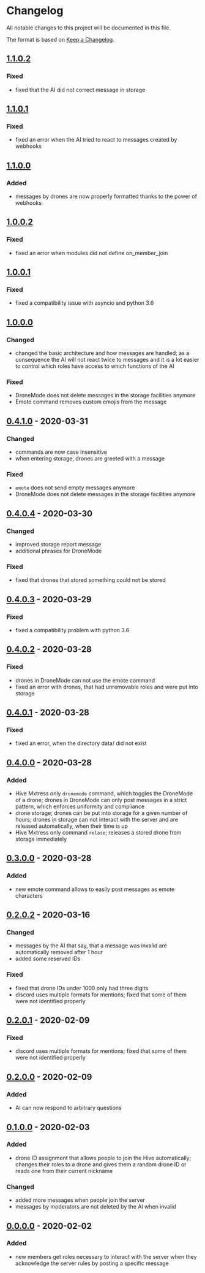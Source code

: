 # Changelog
All notable changes to this project will be documented in this file.

The format is based on [Keep a Changelog](https://keepachangelog.com/en/1.0.0/).

## [1.1.0.2]
### Fixed
- fixed that the AI did not correct message in storage

## [1.1.0.1]
### Fixed
- fixed an error when the AI tried to react to messages created by webhooks

## [1.1.0.0]
### Added
- messages by drones are now properly formatted thanks to the power of webhooks

## [1.0.0.2]
### Fixed
- fixed an error when modules did not define on_member_join

## [1.0.0.1]
### Fixed
- fixed a compatibility issue with asyncio and python 3.6

## [1.0.0.0]
### Changed
- changed the basic architecture and how messages are handled; as a consequence the AI will not react twice to messages and it is a lot easier to control which roles have access to which functions of the AI

### Fixed 
- DroneMode does not delete messages in the storage facilities anymore
- Emote command removes custom emojis from the message

## [0.4.1.0] - 2020-03-31
### Changed
- commands are now case insensitive
- when entering storage, drones are greeted with a message

### Fixed
- `emote` does not send empty messages anymore
- DroneMode does not delete messages in the storage facilities anymore

## [0.4.0.4] - 2020-03-30
### Changed
- improved storage report message
- additional phrases for DroneMode

### Fixed
- fixed that drones that stored something could not be stored

## [0.4.0.3] - 2020-03-29
### Fixed
- fixed a compatibility problem with python 3.6

## [0.4.0.2] - 2020-03-28
### Fixed
- drones in DroneMode can not use the emote command
- fixed an error with drones, that had unremovable roles and were put into storage

## [0.4.0.1] - 2020-03-28
### Fixed
- fixed an error, when the directory data/ did not exist

## [0.4.0.0] - 2020-03-28
### Added
- Hive Mxtress only `dronemode` command, which toggles the DroneMode of a drone; drones in DroneMode can only post messages in a strict pattern, which enforces uniformity and compliance
- drone storage; drones can be put into storage for a given number of hours; drones in storage can not interact with the server and are released automatically, when their time is up
- Hive Mxtress only command `relase`; releases a stored drone from storage immediately

## [0.3.0.0] - 2020-03-28
### Added
- new emote command allows to easily post messages as emote characters

## [0.2.0.2] - 2020-03-16
### Changed
- messages by the AI that say, that a message was invalid are automatically removed after 1 hour
- added some reserved IDs

### Fixed
- fixed that drone IDs under 1000 only had three digits
- discord uses multiple formats for mentions; fixed that some of them were not identified properly

## [0.2.0.1] - 2020-02-09
### Fixed
- discord uses multiple formats for mentions; fixed that some of them were not identified properly

## [0.2.0.0] - 2020-02-09
### Added
- AI can now respond to arbitrary questions

## [0.1.0.0] - 2020-02-03
### Added
- drone ID assignment that allows people to join the Hive automatically; changes their roles to a drone and gives them a random drone ID or reads one from their current nickname

### Changed
- added more messages when people join the server
- messages by moderators are not deleted by the AI when invalid

## [0.0.0.0] - 2020-02-02
### Added
- new members get roles necessary to interact with the server when they acknowledge the server rules by posting a specific message


[Unreleased]: https://github.com/HexCorpProgramming/HexCorpDiscordAI/compare/1.1.0.2...HEAD
[1.1.0.2]: https://github.com/HexCorpProgramming/HexCorpDiscordAI/compare/1.1.0.1...1.1.0.2
[1.1.0.1]: https://github.com/HexCorpProgramming/HexCorpDiscordAI/compare/1.1.0.0...1.0.0.2
[1.1.0.0]: https://github.com/HexCorpProgramming/HexCorpDiscordAI/compare/1.0.0.2...1.1.0.0
[1.0.0.2]: https://github.com/HexCorpProgramming/HexCorpDiscordAI/compare/1.0.0.1...1.0.0.2
[1.0.0.1]: https://github.com/HexCorpProgramming/HexCorpDiscordAI/compare/1.0.0.0...1.0.0.1
[1.0.0.0]: https://github.com/HexCorpProgramming/HexCorpDiscordAI/compare/0.4.1.0...1.0.0.0
[0.4.1.0]: https://github.com/HexCorpProgramming/HexCorpDiscordAI/compare/0.4.0.4...0.4.1.0
[0.4.0.4]: https://github.com/HexCorpProgramming/HexCorpDiscordAI/compare/0.4.0.3...0.4.0.4
[0.4.0.3]: https://github.com/HexCorpProgramming/HexCorpDiscordAI/compare/0.4.0.2...0.4.0.3
[0.4.0.2]: https://github.com/HexCorpProgramming/HexCorpDiscordAI/compare/0.4.0.1...0.4.0.2
[0.4.0.1]: https://github.com/HexCorpProgramming/HexCorpDiscordAI/compare/0.4.0.0...0.4.0.1
[0.4.0.0]: https://github.com/HexCorpProgramming/HexCorpDiscordAI/compare/0.3.0.0...0.4.0.0
[0.3.0.0]: https://github.com/HexCorpProgramming/HexCorpDiscordAI/compare/0.2.0.2...0.3.0.0
[0.2.0.2]: https://github.com/HexCorpProgramming/HexCorpDiscordAI/compare/0.2.0.1...0.2.0.2
[0.2.0.1]: https://github.com/HexCorpProgramming/HexCorpDiscordAI/compare/0.2.0.0...0.2.0.1
[0.2.0.0]: https://github.com/HexCorpProgramming/HexCorpDiscordAI/compare/0.1.0.0...0.2.0.0
[0.1.0.0]: https://github.com/HexCorpProgramming/HexCorpDiscordAI/compare/0.0.0.0...0.1.0.0
[0.0.0.0]: https://github.com/HexCorpProgramming/HexCorpDiscordAI/releases/tag/0.0.0.0